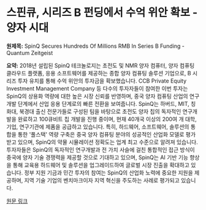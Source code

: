 # 스핀큐, 시리즈 B 펀딩에서 수억 위안 확보 - 양자 시대

**원제목:** SpinQ Secures Hundreds Of Millions RMB In Series B Funding - Quantum Zeitgeist

**요약:** 2018년 설립된 SpinQ 테크놀로지는 초전도 및 NMR 양자 컴퓨터, 양자 컴퓨팅 클라우드 플랫폼, 응용 소프트웨어를 제공하는 종합 양자 컴퓨팅 솔루션 기업으로,  B 시리즈 투자 유치를 통해 수억 위안의 투자금을 확보했습니다.  CCB Private Equity Investment Management Company 등 다수의 투자자들이 참여한 이번 투자는 SpinQ의 상용화 역량에 대한 높은 시장 신뢰를 반영하며, 중국 양자 컴퓨팅 산업의 연구개발 단계에서 산업 응용 단계로의 빠른 전환을 보여줍니다.  SpinQ는 하버드, MIT, 칭화대, 북경대 출신 전문가들로 구성된 팀을 바탕으로 초전도 양자 칩의 독자적인 연구개발을 완료하고 100큐비트 칩 개발을 진행 중이며,  현재 40개국 이상의 200여 개 대학, 기업, 연구기관에 제품을 공급하고 있습니다.  특히,  하드웨어, 소프트웨어, 솔루션의 통합을 통한 '풀스택' 역량 구축은 중국 양자 컴퓨팅 분야의 성공적인 산업화 모델로 평가받고 있으며,  SpinQ의 약물 시뮬레이션 정확도는 업계 최고 수준으로 알려져 있습니다.  투자자들은 SpinQ의 독자적인 연구개발과 전 가치 사슬에 걸친 통합적인 접근 방식이 중국에 양자 기술 경쟁력을 제공할 것으로 기대하고 있으며,  SpinQ는 AI 기반 기능 향상을 통해 교육용 하드웨어 및 솔루션을 업그레이드하여 글로벌 시장 진출을 확대하고 있습니다.  정부 지원 기금과 민간 투자의 참여는 SpinQ의 산업화 노력에 중요한 지원을 제공하며, 지역 기술 기업의 벤치마크이자 지역 혁신을 주도하는 사례로 평가되고 있습니다.

[원문 링크](https://quantumzeitgeist.com/spinq-secures-hundreds-of-millions-rmb-in-series-b-funding/)
